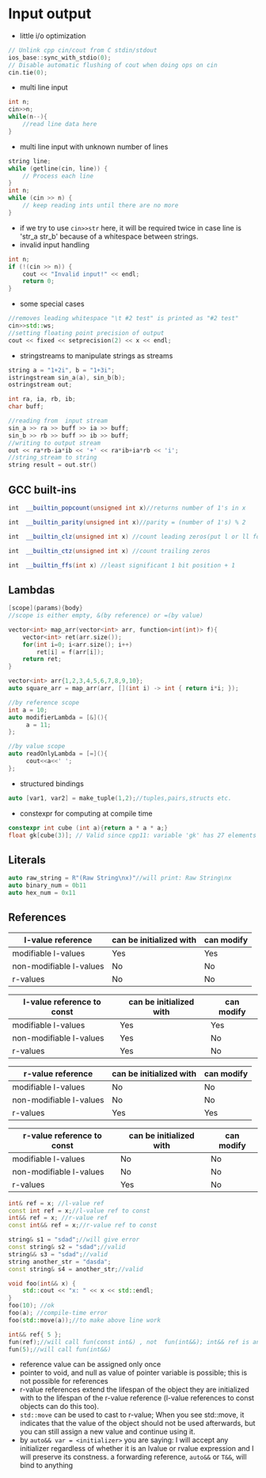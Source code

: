 # Input output
- little i/o optimization
```cpp
// Unlink cpp cin/cout from C stdin/stdout
ios_base::sync_with_stdio(0);
// Disable automatic flushing of cout when doing ops on cin
cin.tie(0); 
```
- multi line input
```cpp
int n;
cin>>n;
while(n--){
	//read line data here
}
```
- multi line input with unknown number of lines
```cpp
string line;
while (getline(cin, line)) {
    // Process each line
}
int n;
while (cin >> n) {
    // keep reading ints until there are no more
}
```
- if we try to use `cin>>str` here, it will be required twice in case line is 'str_a str_b' because of a whitespace between strings.
- invalid input handling
```cpp
int n;
if (!(cin >> n)) {
    cout << "Invalid input!" << endl;
    return 0;
}
```
- some special cases
```cpp
//removes leading whitespace "\t #2 test" is printed as "#2 test"
cin>>std::ws;
//setting floating point precision of output
cout << fixed << setprecision(2) << x << endl;
```
- stringstreams to manipulate strings as streams
```cpp
string a = "1+2i", b = "1+3i";
istringstream sin_a(a), sin_b(b);
ostringstream out;

int ra, ia, rb, ib;
char buff;

//reading from  input stream
sin_a >> ra >> buff >> ia >> buff;
sin_b >> rb >> buff >> ib >> buff;
//writing to output stream
out << ra*rb-ia*ib << '+' << ra*ib+ia*rb << 'i';
//string_stream to string
string result = out.str() 
```


## GCC built-ins

```cpp
int  __builtin_popcount(unsigned int x)//returns number of 1's in x

int  __builtin_parity(unsigned int x)//parity = (number of 1's) % 2

int  __builtin_clz(unsigned int x) //count leading zeros(put l or ll for long)

int  __builtin_ctz(unsigned int x) //count trailing zeros

int  __builtin_ffs(int x) //least significant 1 bit position + 1
```

## Lambdas

```cpp
[scope](params){body}
//scope is either empty, &(by reference) or =(by value)

vector<int> map_arr(vector<int> arr, function<int(int)> f){
    vector<int> ret(arr.size());
    for(int i=0; i<arr.size(); i++)
        ret[i] = f(arr[i]);
    return ret;
}

vector<int> arr{1,2,3,4,5,6,7,8,9,10};
auto square_arr = map_arr(arr, [](int i) -> int { return i*i; });

//by reference scope
int a = 10;
auto modifierLambda = [&](){
     a = 11;
};

//by value scope
auto readOnlyLambda = [=](){
     cout<<a<<' ';
};
```

- structured bindings

```cpp
auto [var1, var2] = make_tuple(1,2);//tuples,pairs,structs etc.
```

- constexpr for computing at compile time

```cpp
constexpr int cube (int a){return a * a * a;}
float gk[cube(3)]; // Valid since cpp11: variable 'gk' has 27 elements
```

## Literals

```cpp
auto raw_string = R"(Raw String\nx)"//will print: Raw String\nx
auto binary_num = 0b11
auto hex_num = 0x11
```

## References
| l-value reference | can be initialized with | can modify |
| --|--| --|
| modifiable l-values | Yes | Yes |
| non-modifiable l-values | No | No |
| r-values | No | No |

| l-value reference to const | can be initialized with | can modify |
| --|--| --|
| modifiable l-values | Yes | Yes |
| non-modifiable l-values | Yes | No |
| r-values | Yes | No |

| r-value reference | can be initialized with | can modify |
| --|--| --|
| modifiable l-values | No | No |
| non-modifiable l-values | No | No |
| r-values | Yes | Yes |

| r-value reference to const | can be initialized with | can modify |
| --|--| --|
| modifiable l-values | No | No |
| non-modifiable l-values | No | No |
| r-values | Yes | No |

```cpp
int& ref = x; //l-value ref
const int ref = x;//l-value ref to const
int&& ref = x; //r-value ref
const int&& ref = x;//r-value ref to const

string& s1 = "sdad";//will give error
const string& s2 = "sdad";//valid
string&& s3 = "sdad";//valid
string another_str = "dasda";
const string& s4 = another_str;//valid

void foo(int&& x) {
    std::cout << "x: " << x << std::endl;
}
foo(10); //ok
foo(a); //compile-time error
foo(std::move(a));//to make above line work

int&& ref{ 5 };
fun(ref);//will call fun(const int&) , not  fun(int&&); int&& ref is an lvalue of type int&&
fun(5);//will call fun(int&&)

```

- reference value can be assigned only once
- pointer to void, and null as value of pointer variable is possible; this is not possible for references
- r-value references extend the lifespan of the object they are initialized with to the lifespan of the r-value reference (l-value references to const objects can do this too).
- `std::move` can be used to cast to r-value; When you see std::move, it indicates that the value of the object should not be used afterwards, but you can still assign a new value and continue using it.
- by `auto&& var = <initializer>` you are saying: I will accept any initializer regardless of whether it is an lvalue or rvalue expression and I will preserve its constness. a forwarding reference, `auto&&` or `T&&`, will bind to anything

